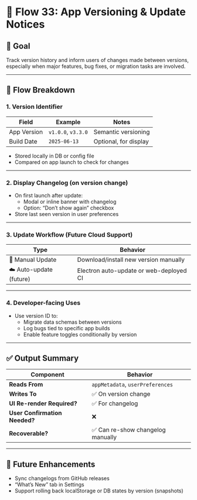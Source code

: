 # 🔢 Flow 33: App Versioning & Update Notices

## 🧠 Goal

Track version history and inform users of changes made between versions, especially when major features, bug fixes, or migration tasks are involved.

---

## 🔄 Flow Breakdown

### 1. Version Identifier

| Field       | Example            | Notes                 |
| ----------- | ------------------ | --------------------- |
| App Version | `v1.0.0`, `v3.3.0` | Semantic versioning   |
| Build Date  | `2025-06-13`       | Optional, for display |

- Stored locally in DB or config file
- Compared on app launch to check for changes

---

### 2. Display Changelog (on version change)

- On first launch after update:
  - Modal or inline banner with changelog
  - Option: “Don’t show again” checkbox
- Store last seen version in user preferences

---

### 3. Update Workflow (Future Cloud Support)

| Type                    | Behavior                                |
| ----------------------- | --------------------------------------- |
| 🔧 Manual Update        | Download/install new version manually   |
| ☁️ Auto-update (future) | Electron auto-update or web-deployed CI |

---

### 4. Developer-facing Uses

- Use version ID to:
  - Migrate data schemas between versions
  - Log bugs tied to specific app builds
  - Enable feature toggles conditionally by version

---

## ✅ Output Summary

| Component                     | Behavior                          |
| ----------------------------- | --------------------------------- |
| **Reads From**                | `appMetadata`, `userPreferences`  |
| **Writes To**                 | ✅ On version change              |
| **UI Re-render Required?**    | ✅ For changelog                  |
| **User Confirmation Needed?** | ❌                                |
| **Recoverable?**              | ✅ Can re-show changelog manually |

---

## 🔮 Future Enhancements

- Sync changelogs from GitHub releases
- “What’s New” tab in Settings
- Support rolling back localStorage or DB states by version (snapshots)
